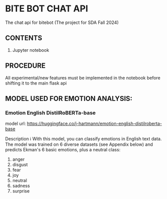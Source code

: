 # BITE BOT CHAT API
The chat api for bitebot (The project for SDA Fall 2024)

## CONTENTS

1. Jupyter notebook


## PROCEDURE

All experimental/new features must be implemented in the notebook before shifting it to the main flask api

## MODEL USED FOR EMOTION ANALYSIS:

### Emotion English DistilRoBERTa-base
model url: https://huggingface.co/j-hartmann/emotion-english-distilroberta-base

Description ℹ
With this model, you can classify emotions in English text data. The model was trained on 6 diverse datasets (see Appendix below) and predicts Ekman's 6 basic emotions, plus a neutral class:

1. anger 
2. disgust 
3. fear 
4. joy 
5. neutral 
6. sadness 
7. surprise 
